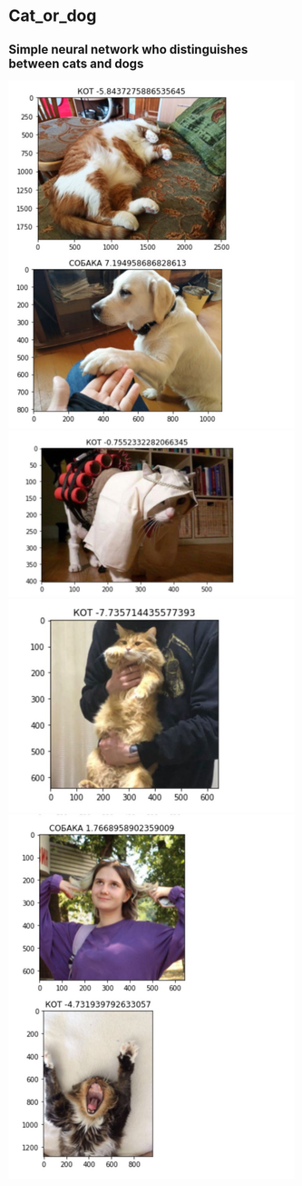 # Cat_or_dog
## Simple neural network who distinguishes between cats and dogs
![alt text](https://github.com/nnocturnnn/Cat_or_dog/blob/main/1.jpg)
![alt text](https://github.com/nnocturnnn/Cat_or_dog/blob/main/2.jpg)
![alt text](https://github.com/nnocturnnn/Cat_or_dog/blob/main/3.jpg)
![alt text](https://github.com/nnocturnnn/Cat_or_dog/blob/main/4.jpg)
